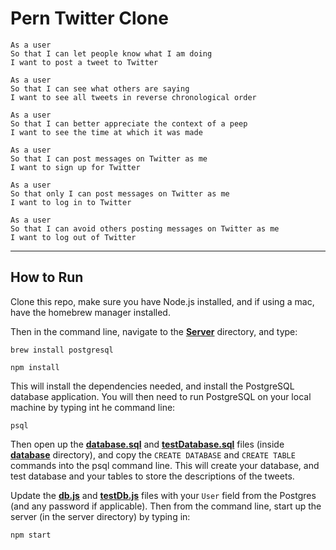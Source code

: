 # Pern Twitter Clone

```
As a user
So that I can let people know what I am doing
I want to post a tweet to Twitter
```

```
As a user
So that I can see what others are saying
I want to see all tweets in reverse chronological order
```

```
As a user
So that I can better appreciate the context of a peep
I want to see the time at which it was made
```

```
As a user
So that I can post messages on Twitter as me
I want to sign up for Twitter
```

```
As a user
So that only I can post messages on Twitter as me
I want to log in to Twitter
```

```
As a user
So that I can avoid others posting messages on Twitter as me
I want to log out of Twitter
```

---

## How to Run

Clone this repo, make sure you have Node.js installed, and if using a mac, have the homebrew manager installed.

Then in the command line, navigate to the [**Server**](server) directory, and type:

```
brew install postgresql
```

```
npm install
```

This will install the dependencies needed, and install the PostgreSQL database application. You will then need to run PostgreSQL on your local machine by typing int he command line:

```
psql
```

Then open up the [**database.sql**](database.sql) and [**testDatabase.sql**](testDatabase.sql) files (inside [**database**](database) directory), and copy the `CREATE DATABASE` and `CREATE TABLE` commands into the psql command line. This will create your database, and test database and your tables to store the descriptions of the tweets.

Update the [**db.js**](db.js) and [**testDb.js**](testDb.js) files with your `User` field from the Postgres (and any password if applicable). Then from the command line, start up the server (in the server directory) by typing in:

```
npm start
```
